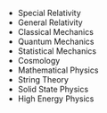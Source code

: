 
- Special Relativity
- General Relativity
- Classical Mechanics
- Quantum Mechanics
- Statistical Mechanics
- Cosmology
- Mathematical Physics
- String Theory
- Solid State Physics
- High Energy Physics

  
